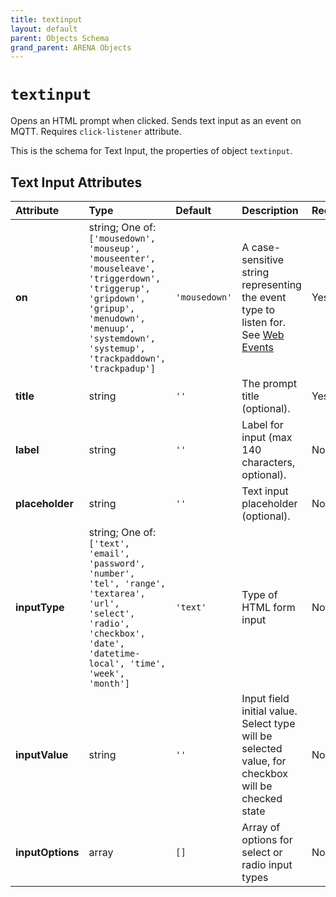 ```yaml
---
title: textinput
layout: default
parent: Objects Schema
grand_parent: ARENA Objects
---
```


<!--CAUTION: This file is autogenerated from https://github.com/arenaxr/arena-schemas. Changes made here may be overwritten.-->


`textinput`
===========


Opens an HTML prompt when clicked. Sends text input as an event on MQTT. Requires `click-listener` attribute.

This is the schema for Text Input, the properties of object `textinput`.

Text Input Attributes
----------------------

|Attribute|Type|Default|Description|Required|
| :--- | :--- | :--- | :--- | :--- |
|**on**|string; One of: ```['mousedown', 'mouseup', 'mouseenter', 'mouseleave', 'triggerdown', 'triggerup', 'gripdown', 'gripup', 'menudown', 'menuup', 'systemdown', 'systemup', 'trackpaddown', 'trackpadup']```|```'mousedown'```|A case-sensitive string representing the event type to listen for. See <a href='https://developer.mozilla.org/en-US/docs/Web/Events'>Web Events</a>|Yes|
|**title**|string|```''```|The prompt title (optional).|Yes|
|**label**|string|```''```|Label for input (max 140 characters, optional).|No|
|**placeholder**|string|```''```|Text input placeholder (optional).|No|
|**inputType**|string; One of: ```['text', 'email', 'password', 'number', 'tel', 'range', 'textarea', 'url', 'select', 'radio', 'checkbox', 'date', 'datetime-local', 'time', 'week', 'month']```|```'text'```|Type of HTML form input|No|
|**inputValue**|string|```''```|Input field initial value. Select type will be selected value, for checkbox will be checked state|No|
|**inputOptions**|array|```[]```|Array of options for select or radio input types|No|
